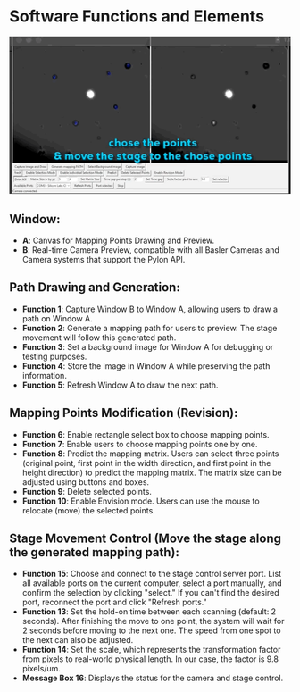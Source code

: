 # Software Functions and Elements


![demo](ASI_control_raman_mapping_gui/1.gif)
## Window:
- **A**: Canvas for Mapping Points Drawing and Preview.
- **B**: Real-time Camera Preview, compatible with all Basler Cameras and Camera systems that support the Pylon API.

## Path Drawing and Generation: 
- **Function 1**: Capture Window B to Window A, allowing users to draw a path on Window A.
- **Function 2**: Generate a mapping path for users to preview. The stage movement will follow this generated path.
- **Function 3**: Set a background image for Window A for debugging or testing purposes.
- **Function 4**: Store the image in Window A while preserving the path information.
- **Function 5**: Refresh Window A to draw the next path.

## Mapping Points Modification (Revision):
- **Function 6**: Enable rectangle select box to choose mapping points.
- **Function 7**: Enable users to choose mapping points one by one.
- **Function 8**: Predict the mapping matrix. Users can select three points (original point, first point in the width direction, and first point in the height direction) to predict the mapping matrix. The matrix size can be adjusted using buttons and boxes.
- **Function 9**: Delete selected points.
- **Function 10**: Enable Envision mode. Users can use the mouse to relocate (move) the selected points.

## Stage Movement Control (Move the stage along the generated mapping path):

- **Function 15**: Choose and connect to the stage control server port. List all available ports on the current computer, select a port manually, and confirm the selection by clicking "select." If you can't find the desired port, reconnect the port and click "Refresh ports."
- **Function 13**: Set the hold-on time between each scanning (default: 2 seconds). After finishing the move to one point, the system will wait for 2 seconds before moving to the next one. The speed from one spot to the next can also be adjusted.
- **Function 14**: Set the scale, which represents the transformation factor from pixels to real-world physical length. In our case, the factor is 9.8 pixels/um.
- **Message Box 16**: Displays the status for the camera and stage control.

